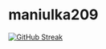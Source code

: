 # maniulka209
[![GitHub Streak](https://streak-stats.demolab.com?user=maniulka209&theme=shadow-brown)](https://git.io/streak-stats)
